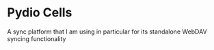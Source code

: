 # Pydio Cells

A sync platform that I am using in particular for its standalone WebDAV syncing functionality
